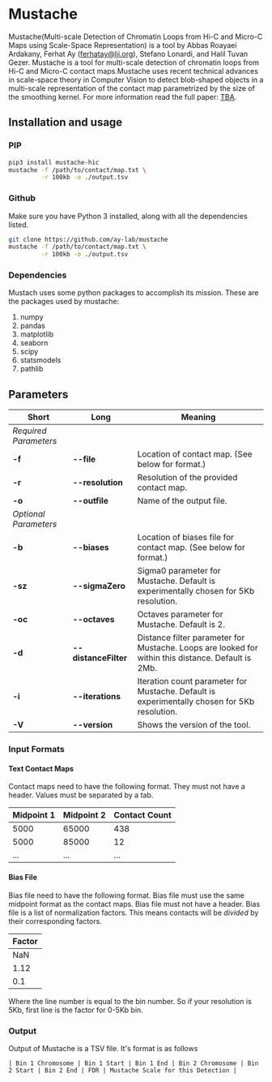 # Mustache

Mustache(Multi-scale Detection of Chromatin Loops from Hi-C and Micro-C Maps using Scale-Space Representation) is a tool by Abbas Roayaei Ardakany, Ferhat Ay (ferhatay@lji.org), Stefano Lonardi, and Halil Tuvan Gezer.
Mustache is a tool for multi-scale detection of chromatin loops from Hi-C and Micro-C contact maps.Mustache uses recent technical advances in scale-space theory in Computer Vision to detect blob-shaped objects in a multi-scale representation of the contact map parametrized by the size of the smoothing kernel. For more information read the full
paper: <a href="">TBA</a>.

## Installation and usage

### PIP

```bash
pip3 install mustache-hic
mustache -f /path/to/contact/map.txt \
         -r 100kb -o ./output.tsv
```

### Github

Make sure you have Python 3 installed, along with all the dependencies listed.

```bash
git clone https://github.com/ay-lab/mustache
mustache -f /path/to/contact/map.txt \
         -r 100kb -o ./output.tsv
```

### Dependencies

Mustach uses some python packages to accomplish its mission. These are the packages used by mustache:

1. numpy
2. pandas
3. matplotlib
4. seaborn
5. scipy
6. statsmodels
7. pathlib

## Parameters

| Short                 | Long                 | Meaning                                                                                            |
| --------------------- | -------------------- | -------------------------------------------------------------------------------------------------- |
| _Required Parameters_ |                      |                                                                                                    |
| **-f**                | **--file**           | Location of contact map. (See below for format.)                                                   |
| **-r**                | **--resolution**     | Resolution of the provided contact map.                                                            |
| **-o**                | **--outfile**        | Name of the output file.                                                                           |
| _Optional Parameters_ |                      |                                                                                                    |
| **-b**                | **--biases**         | Location of biases file for contact map. (See below for format.)                                   |
| **-sz**               | **--sigmaZero**      | Sigma0 parameter for Mustache. Default is experimentally chosen for 5Kb resolution.                |
| **-oc**               | **--octaves**        | Octaves parameter for Mustache. Default is 2.                                                      |
| **-d**                | **--distanceFilter** | Distance filter parameter for Mustache. Loops are looked for within this distance. Default is 2Mb. |
| **-i**                | **--iterations**     | Iteration count parameter for Mustache. Default is experimentally chosen for 5Kb resolution.       |
| **-V**                | **--version**        | Shows the version of the tool.                                                                     |

### Input Formats

#### Text Contact Maps

Contact maps need to have the following format. They must not have a header.
Values must be separated by a tab.

| Midpoint 1 | Midpoint 2 | Contact Count |
| ---------- | ---------- | ------------- |
| 5000       | 65000      | 438           |
| 5000       | 85000      | 12            |
| ...        | ...        | ...           |

#### Bias File

Bias file need to have the following format.
Bias file must use the same midpoint format as the contact maps.
Bias file must not have a header. Bias file is a list of normalization factors. This means contacts will be _divided_ by their corresponding factors.

| Factor |
| ------ |
| NaN    |
| 1.12   |
| 0.1    |

Where the line number is equal to the bin number. So if your resolution is 5Kb, first line is the factor for 0-5Kb bin.

### Output

Output of Mustache is a TSV file. It's format is as follows

`| Bin 1 Chromosome | Bin 1 Start | Bin 1 End | Bin 2 Chromosome | Bin 2 Start | Bin 2 End | FDR | Mustache Scale for this Detection |`
